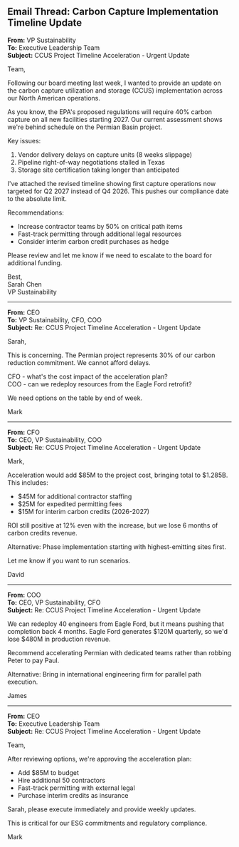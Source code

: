 ## Email Thread: Carbon Capture Implementation Timeline Update

**From:** VP Sustainability  
**To:** Executive Leadership Team  
**Subject:** CCUS Project Timeline Acceleration - Urgent Update  

Team,

Following our board meeting last week, I wanted to provide an update on the carbon capture utilization and storage (CCUS) implementation across our North American operations.

As you know, the EPA's proposed regulations will require 40% carbon capture on all new facilities starting 2027. Our current assessment shows we're behind schedule on the Permian Basin project.

Key issues:
1. Vendor delivery delays on capture units (8 weeks slippage)
2. Pipeline right-of-way negotiations stalled in Texas
3. Storage site certification taking longer than anticipated

I've attached the revised timeline showing first capture operations now targeted for Q2 2027 instead of Q4 2026. This pushes our compliance date to the absolute limit.

Recommendations:
- Increase contractor teams by 50% on critical path items
- Fast-track permitting through additional legal resources
- Consider interim carbon credit purchases as hedge

Please review and let me know if we need to escalate to the board for additional funding.

Best,  
Sarah Chen  
VP Sustainability  

---

**From:** CEO  
**To:** VP Sustainability, CFO, COO  
**Subject:** Re: CCUS Project Timeline Acceleration - Urgent Update  

Sarah,

This is concerning. The Permian project represents 30% of our carbon reduction commitment. We cannot afford delays.

CFO - what's the cost impact of the acceleration plan?  
COO - can we redeploy resources from the Eagle Ford retrofit?

We need options on the table by end of week.

Mark  

---

**From:** CFO  
**To:** CEO, VP Sustainability, COO  
**Subject:** Re: CCUS Project Timeline Acceleration - Urgent Update  

Mark,

Acceleration would add $85M to the project cost, bringing total to $1.285B. This includes:
- $45M for additional contractor staffing
- $25M for expedited permitting fees
- $15M for interim carbon credits (2026-2027)

ROI still positive at 12% even with the increase, but we lose 6 months of carbon credits revenue.

Alternative: Phase implementation starting with highest-emitting sites first.

Let me know if you want to run scenarios.

David  

---

**From:** COO  
**To:** CEO, VP Sustainability, CFO  
**Subject:** Re: CCUS Project Timeline Acceleration - Urgent Update  

We can redeploy 40 engineers from Eagle Ford, but it means pushing that completion back 4 months. Eagle Ford generates $120M quarterly, so we'd lose $480M in production revenue.

Recommend accelerating Permian with dedicated teams rather than robbing Peter to pay Paul.

Alternative: Bring in international engineering firm for parallel path execution.

James  

---

**From:** CEO  
**To:** Executive Leadership Team  
**Subject:** Re: CCUS Project Timeline Acceleration - Urgent Update  

Team,

After reviewing options, we're approving the acceleration plan:
- Add $85M to budget
- Hire additional 50 contractors
- Fast-track permitting with external legal
- Purchase interim credits as insurance

Sarah, please execute immediately and provide weekly updates.

This is critical for our ESG commitments and regulatory compliance.

Mark